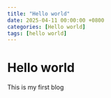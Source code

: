 ```yaml
---
title: "Hello world"
date: 2025-04-11 00:00:00 +0800
categories: [Hello world]
tags: [hello world]
---
```


# Hello world

This is my first blog